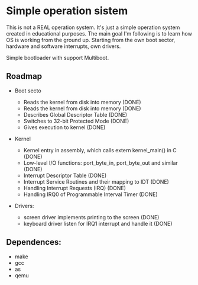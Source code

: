 # Simple operation sistem

This is not a REAL operation system. It's just a simple operation system created in educational purposes.
The main goal I'm following is to learn how OS is working from the ground up. Starting from the own boot sector, hardware and software interrupts, own drivers.

Simple bootloader with support Multiboot.

## Roadmap
* Boot secto
  * Reads the kernel from disk into memory (DONE)
  * Reads the kernel from disk into memory (DONE)
  * Describes Global Descriptor Table (DONE)
  * Switches to 32-bit Protected Mode (DONE)
  * Gives execution to kernel (DONE)
  
* Kernel
  * Kernel entry in assembly, which calls extern kernel_main() in C (DONE)
  * Low-level I/O functions: port_byte_in, port_byte_out and similar (DONE)
  * Interrupt Descriptor Table (DONE)
  * Interrupt Service Routines and their mapping to IDT (DONE)
  * Handling Interrupt Requests (IRQ) (DONE)
  * Handling IRQ0 of Programmable Interval Timer (DONE)
    
* Drivers:
  * screen driver implements printing to the screen (DONE)
  * keyboard driver listen for IRQ1 interrupt and handle it (DONE)    

## Dependences:
- make
- gcc
- as
- qemu

